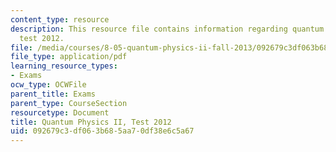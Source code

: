 ```yaml
---
content_type: resource
description: This resource file contains information regarding quantum physics II,
  test 2012.
file: /media/courses/8-05-quantum-physics-ii-fall-2013/092679c3df063b685aa70df38e6c5a67_MIT8_05F13_test_2012v4.pdf
file_type: application/pdf
learning_resource_types:
- Exams
ocw_type: OCWFile
parent_title: Exams
parent_type: CourseSection
resourcetype: Document
title: Quantum Physics II, Test 2012
uid: 092679c3-df06-3b68-5aa7-0df38e6c5a67
---
```

